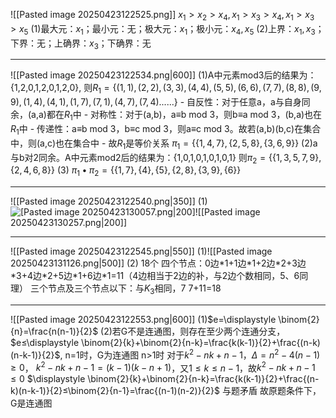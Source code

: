 ![[Pasted image 20250423122525.png]]
$x_1>x_2>x_4, x_1>x_3>x_4 , x_1>x_3>x_5$
(1)最大元：$x_1$；最小元：无；极大元：$x_1$；极小元：$x_4, x_5$
(2)上界：$x_1, x_3$；下界：无；上确界：$x_3$；下确界：无

---

![[Pasted image 20250423122534.png|600]]
(1)A中元素mod3后的结果为：{1,2,0,1,2,0,1,2,0}, 则$R_1=\{(1,1), (2,2), (3,3), (4,4), (5,5), (6,6), (7,7), (8,8), (9,9), (1,4), (4,1), (1,7), (7,1), (4,7), (7,4)......\}$
	- 自反性：对于任意a，a与自身同余，(a,a)都在$R_1$中
	- 对称性：对于(a,b)，a≡b mod 3，则b≡a mod 3，(b,a)也在$R_1$中
	- 传递性：a≡b mod 3，b≡c mod 3，则a≡c mod 3。故若(a,b)(b,c)在集合中，则(a,c)也在集合中
	- 故$R_1$是等价关系
$π_1=\{\{1,4,7\}, \{2,5,8\}, \{3,6,9\}\}$
(2)a与b对2同余。A中元素mod2后的结果为：{1,0,1,0,1,0,1,0,1}
	则$π_2=\{\{1,3,5,7,9\}, \{2,4,6,8\}\}$
(3) $π_1•π_2=\{\{1,7\}, \{4\}, \{5\}, \{2,8\}, \{3,9\}, \{6\}\}$

---

![[Pasted image 20250423122540.png|350]]
(1)![[Pasted image 20250423130057.png|200]](2)![[Pasted image 20250423130257.png|200]]

---

![[Pasted image 20250423122545.png|550]]
(1)![[Pasted image 20250423131126.png|500]]
(2) 18个
	四个节点：0边\*1+1边\*1+2边\*2+3边\*3+4边\*2+5边\*1+6边\*1=11（4边相当于2边的补，与2边个数相同，5、6同理）
	三个节点及三个节点以下：与$K_3$相同，7
	7+11=18

---

![[Pasted image 20250423122553.png|600]]
(1)$e=\displaystyle \binom{2}{n}=\frac{n(n-1)}{2}$
(2)若G不是连通图，则存在至少两个连通分支，$e≤\displaystyle \binom{2}{k}+\binom{2}{n-k}=\frac{k(k-1)}{2}+\frac{(n-k)(n-k-1)}{2}$,
n=1时，G为连通图
n>1时
对于$k^2-nk+n-1$，$Δ=n^2-4(n-1)≥0$，
$k^2-nk+n-1=(k-1)(k-n+1)$，又$1≤k≤n-1$，故$k^2-nk+n-1≤0$
$\displaystyle \binom{2}{k}+\binom{2}{n-k}=\frac{k(k-1)}{2}+\frac{(n-k)(n-k-1)}{2}≤\binom{2}{n-1}=\frac{(n-1)(n-2)}{2}$
与题矛盾
故原题条件下，G是连通图
